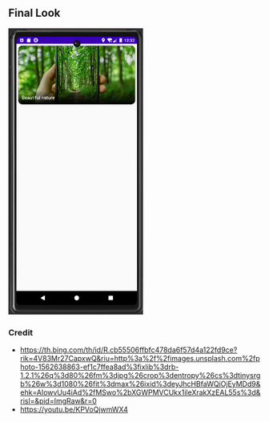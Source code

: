 ## Final Look

![experiment1-screenshot](https://github.com/SalmaKHD/AndroidStudioProjects/blob/main/JepackCompose/composables/Experiment1/experiment1-screenshot.PNG?raw=true)

### Credit
- https://th.bing.com/th/id/R.cb55506ffbfc478da6f57d4a122fd9ce?rik=4V83Mr27CapxwQ&riu=http%3a%2f%2fimages.unsplash.com%2fphoto-1562638863-ef1c7ffea8ad%3fixlib%3drb-1.2.1%26q%3d80%26fm%3djpg%26crop%3dentropy%26cs%3dtinysrgb%26w%3d1080%26fit%3dmax%26ixid%3deyJhcHBfaWQiOjEyMDd9&ehk=AIowvUu4iAd%2fMSwo%2bXGWPMVCUkx1ileXrakXzEAL55s%3d&risl=&pid=ImgRaw&r=0
- https://youtu.be/KPVoQjwmWX4
